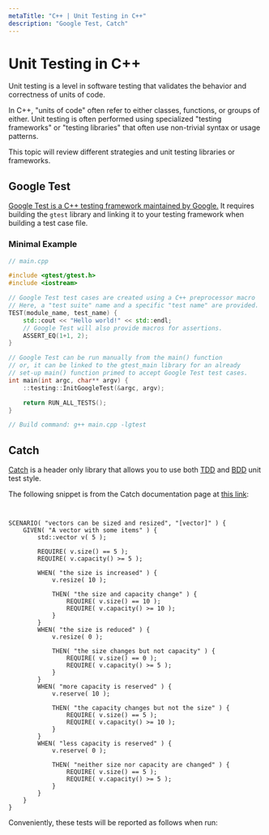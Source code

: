 ```yaml
---
metaTitle: "C++ | Unit Testing in C++"
description: "Google Test, Catch"
---
```


# Unit Testing in C++


Unit testing is a level in software testing that validates the behavior and correctness of units of code.

In C++, "units of code" often refer to either classes, functions, or groups of either. Unit testing is often performed using specialized "testing frameworks" or "testing libraries" that often use non-trivial syntax or usage patterns.

This topic will review different strategies and unit testing libraries or frameworks.



## Google Test


[Google Test is a C++ testing framework maintained by Google.](https://github.com/google/googletest) It requires building the `gtest` library and linking it to your testing framework when building a test case file.

### Minimal Example

```cpp
// main.cpp

#include <gtest/gtest.h>
#include <iostream>

// Google Test test cases are created using a C++ preprocessor macro
// Here, a "test suite" name and a specific "test name" are provided.
TEST(module_name, test_name) {
    std::cout << "Hello world!" << std::endl;
    // Google Test will also provide macros for assertions.
    ASSERT_EQ(1+1, 2);
}

// Google Test can be run manually from the main() function
// or, it can be linked to the gtest_main library for an already
// set-up main() function primed to accept Google Test test cases.
int main(int argc, char** argv) {
    ::testing::InitGoogleTest(&argc, argv);

    return RUN_ALL_TESTS();
}

// Build command: g++ main.cpp -lgtest

```



## Catch


[Catch](https://github.com/philsquared/Catch) is a header only library that allows you to use both [TDD](https://en.wikipedia.org/wiki/Test-driven_development) and [BDD](https://en.wikipedia.org/wiki/Behavior-driven_development) unit test style.

The following snippet is from the Catch documentation page at [this link](https://github.com/philsquared/Catch/blob/master/docs/tutorial.md):

```


SCENARIO( "vectors can be sized and resized", "[vector]" ) {
    GIVEN( "A vector with some items" ) {
        std::vector v( 5 );
        
        REQUIRE( v.size() == 5 );
        REQUIRE( v.capacity() >= 5 );
        
        WHEN( "the size is increased" ) {
            v.resize( 10 );
            
            THEN( "the size and capacity change" ) {
                REQUIRE( v.size() == 10 );
                REQUIRE( v.capacity() >= 10 );
            }
        }
        WHEN( "the size is reduced" ) {
            v.resize( 0 );
            
            THEN( "the size changes but not capacity" ) {
                REQUIRE( v.size() == 0 );
                REQUIRE( v.capacity() >= 5 );
            }
        }
        WHEN( "more capacity is reserved" ) {
            v.reserve( 10 );
            
            THEN( "the capacity changes but not the size" ) {
                REQUIRE( v.size() == 5 );
                REQUIRE( v.capacity() >= 10 );
            }
        }
        WHEN( "less capacity is reserved" ) {
            v.reserve( 0 );
            
            THEN( "neither size nor capacity are changed" ) {
                REQUIRE( v.size() == 5 );
                REQUIRE( v.capacity() >= 5 );
            }
        }
    }
}

```

Conveniently, these tests will be reported as follows when run:

